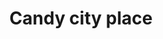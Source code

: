 ---
title: "Candy city place"
url: /puerto-la-cruz/candy-city-place-calle-juncal/
shop: confitería
---